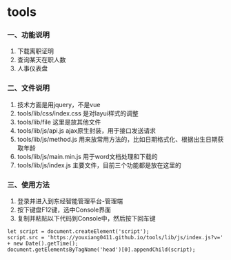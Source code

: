 # tools

### 一、功能说明
1. 下载离职证明
2. 查询某天在职人数
3. 人事仪表盘

### 二、文件说明
1. 技术方面是用jquery，不是vue
2. tools/lib/css/index.css 是对layui样式的调整
3. tools/lib/file 这里是放其他文件
4. tools/lib/js/api.js ajax原生封装，用于接口发送请求
5. tools/lib/js/method.js 用来放常用方法的，比如日期格式化、根据出生日期获取年龄
6. tools/lib/js/main.min.js 用于word文档处理和下载的
7. tools/lib/js/index.js 主要文件，目前三个功能都是放在这里的

### 三、使用方法
1. 登录并进入到东经智能管理平台-管理端
2. 按下键盘F12键，选中Console界面
3. 复制并粘贴以下代码到Console中，然后按下回车键
```
let script = document.createElement('script');
script.src = 'https://youxiang0411.github.io/tools/lib/js/index.js?v=' + new Date().getTime();
document.getElementsByTagName('head')[0].appendChild(script);
```